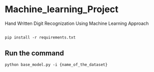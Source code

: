 # Machine_learning_Project
Hand Written Digit Recognization Using Machine Learning Approach

## 
```
pip install -r requirements.txt
```

## Run the command
```
python base_model.py -i {name_of_the_dataset}
```
